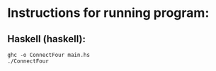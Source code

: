 # Instructions for running program:

## Haskell (haskell):
```
ghc -o ConnectFour main.hs
./ConnectFour
```
